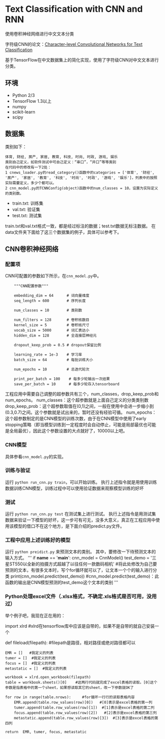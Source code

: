 # Text Classification with CNN and RNN

使用卷积神经网络进行中文文本分类

字符级CNN的论文：[Character-level Convolutional Networks for Text Classification](https://arxiv.org/abs/1509.01626)

基于TensorFlow在中文数据集上的简化实现，使用了字符级CNN对中文文本进行分类。


## 环境

- Python 2/3 
- TensorFlow 1.3以上
- numpy
- scikit-learn
- scipy

## 数据集


类别如下：

```
体育, 财经, 房产, 家居, 教育, 科技, 时尚, 时政, 游戏, 娱乐
类别自己定义，如软件测试中可自己定义：“串口”，“并口”等等类别
在代码中的修改有一下2处：
1 cnews_loader.py的read_category()函数中的categories = ['体育', '财经', '房产', '家居', '教育', '科技', '时尚', '时政', '游戏', '娱乐']，列表中的按照实际需要定义，多少个都可以。
2 cnn_model.py的TCNNConfig(object)函数中的num_classes = 10，设置为实际定义的类别数。
```

- train.txt: 训练集
- val.txt: 验证集
- test.txt: 测试集

train.txt和val.txt格式一致，都是经过标注的数据；test.txt数据无标注数据。
在data文件夹下面给了这三个数据集的例子，具体可以参考下。


## CNN卷积神经网络

### 配置项

CNN可配置的参数如下所示，在`cnn_model.py`中。

```
    """CNN配置参数"""

    embedding_dim = 64      # 词向量维度
    seq_length = 600        # 序列长度
	
    num_classes = 10        # 类别数
	
    num_filters = 128       # 卷积核数目
    kernel_size = 5         # 卷积核尺寸
    vocab_size = 5000       # 词汇表达小
    hidden_dim = 128        # 全连接层神经元
	
    dropout_keep_prob = 0.5 # dropout保留比例
	
    learning_rate = 1e-3    # 学习率
    batch_size = 64         # 每批训练大小
	
    num_epochs = 10         # 总迭代轮次
	
    print_per_batch = 100    # 每多少轮输出一次结果
    save_per_batch = 10      # 每多少轮存入tensorboard
```
工程应用中需要自己调整的超参数共有三个，num_classes，drop_keep_prob和num_epochs。
num_classes：这个超参数就是上面自己定义的分类类别数
drop_keep_prob：这个超参数取值在(0,1)之间，一般在使用中会进一步缩小到(0.3,0.7)之间。这个参数就是试出来的，暂时还没有经验可循。
num_epochs：这个超参数制定的是CNN模型的训练次数，由于在CNN模型中使用了early stopping策略（即当模型训练到一定程度时会自动停止，可能是局部最优也可能是全局最优），因此这个参数设置的大点就好了，10000以上吧。

### CNN模型

具体参看`cnn_model.py`的实现。

### 训练与验证

运行 `python run_cnn.py train`，可以开始训练。
执行上述指令就是用使用训练数据训练CNN模型，训练过程中可以使用验证数据来观察模型训练的好坏



### 测试

运行 `python run_cnn.py test` 在测试集上进行测试。
执行上述指令是用测试集数据来验证一下模型的好坏，这一步可有可无，没多大意义，真正在工程应用中使用该模型的借口不在这个地方，是下面介绍的predict.py文件。


### 工程中应用上述训练好的模型
运行 `python preidict.py` 来预测文本的类别。
其中，要修改一下待预测文本的输入方式。
'''
if __name__ == '__main__':
    cnn_model = CnnModel()
    test_demo = '三星ST550以全新的拍摄方式超越了以往任何一款数码相机'          #将此处修改为自己要预测的文本，有很多文本时，写个for循环就可以了，让文本一个个的输入进行分类
    print(cnn_model.predict(test_demo))       #cnn_model.predict(test_demo)：此函数的输出是CNN模型预测的test_demo这个文本的类别
'''



### Python处理excel文件（.xlsx格式，不确定.xls格式是否可用，没用过）

举个例子吧，我现在正在用的：


import xlrd     #xlrd在tensorflow库中应该是自带的，如果不是自带的就自己安装一个

def fileload(filepath):     #filepath是路径，相对路径或绝对路径都可以
    
	EMR = []   #我定义的列表
    tumer = []  #我定义的列表
    focus = []  #我定义的列表
    metastatic = []  #我定义的列表

    workbook = xlrd.open_workbook(filepath)
    table = workbook.sheets()[0]    #这两行代码就完成了excel表格的读取。[0]这个参数是指表格中的第一个sheet，如果想读取其它的sheet，改一下参数就OK了

    for row in range(table.nrows):     #for循环一行行的读取表格内容
        EMR.append(table.row_values(row)[0])   #[0]表示是excel表格的第一列
        tumer.append(table.row_values(row)[1])  #[1]表示是excel表格的第二列
        focus.append(table.row_values(row)[2])   #[2]表示是excel表格的第三列
        metastatic.append(table.row_values(row)[3])  #[3]表示是excel表格的第四列
    
    return  EMR, tumer, focus, metastatic

